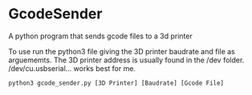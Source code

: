 # GcodeSender
A python program that sends gcode files to a 3d printer

To use run the python3 file giving the 3D printer baudrate and file as arguememts.
The 3D printer address is usually found in the /dev folder. /dev/cu.usbserial... works best for me.

`python3 gcode_sender.py [3D Printer] [Baudrate] [Gcode File]`

